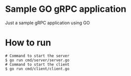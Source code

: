 # Sample GO gRPC application

Just a sample gRPC application using GO

# How to run

```shell
# Command to start the server
$ go run cmd/server/server.go
# Command to start the client
$ go run cmd/client/client.go
```